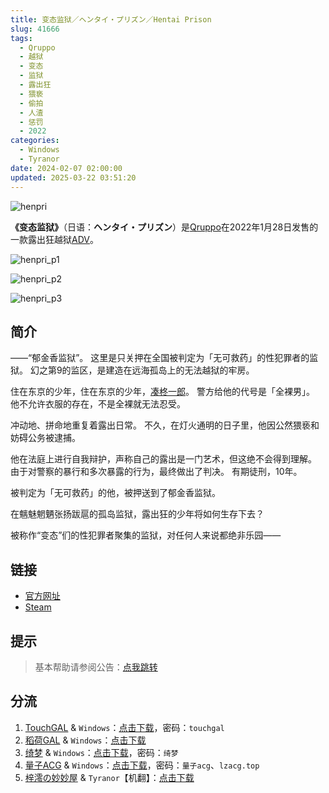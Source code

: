 ```yaml
---
title: 变态监狱／ヘンタイ・プリズン／Hentai Prison
slug: 41666
tags:
  - Qruppo
  - 越狱
  - 变态
  - 监狱
  - 露出狂
  - 猥亵
  - 偷拍
  - 人渣
  - 惩罚
  - 2022
categories:
  - Windows
  - Tyranor
date: 2024-02-07 02:00:00
updated: 2025-03-22 03:51:20
---
```


![henpri](https://static.saop.cc/vns/img/henpri.webp)

**《变态监狱》**（日语：**ヘンタイ・プリズン**）是[Qruppo](https://zh.moegirl.org.cn/index.php?title=Qruppo&action=edit&redlink=1)在2022年1月28日发售的一款露出狂越狱[ADV](https://zh.moegirl.org.cn/ADV)。

<!-- more -->

![henpri_p1](https://static.saop.cc/vns/img/henpri_p1.webp)

![henpri_p2](https://static.saop.cc/vns/img/henpri_p2.webp)

![henpri_p3](https://static.saop.cc/vns/img/henpri_p3.webp)

## 简介

——“郁金香监狱”。
这里是只关押在全国被判定为「无可救药」的性犯罪者的监狱。
幻之第9的监区，是建造在远海孤岛上的无法越狱的牢房。

住在东京的少年，住在东京的少年，[凑柊一郎](https://zh.moegirl.org.cn/index.php?title=凑柊一郎&action=edit&redlink=1)。
警方给他的代号是「全裸男」。
他不允许衣服的存在，不是全裸就无法忍受。

冲动地、拼命地重复着露出日常。
不久，在灯火通明的日子里，他因公然猥亵和妨碍公务被逮捕。

他在法庭上进行自我辩护，声称自己的露出是一门艺术，但这绝不会得到理解。
由于对警察的暴行和多次暴露的行为，最终做出了判决。
有期徒刑，10年。

被判定为「无可救药」的他，被押送到了郁金香监狱。

在魑魅魍魉张扬跋扈的孤岛监狱，露出狂的少年将如何生存下去？

被称作“变态”们的性犯罪者聚集的监狱，对任何人来说都绝非乐园——

## 链接

- [官方网址](https://qruppo.com/products/henpri/)
- [Steam](https://store.steampowered.com/app/3094010/)

## 提示

> 基本帮助请参阅公告：[点我跳转](/)

## 分流

1. [TouchGAL](https://www.touchgal.us/) & `Windows`：[点击下载](https://pan.touchgal.net/s/barPh5)，密码：`touchgal`
2. [稻荷GAL](https://inarigal.com/) & `Windows`：[点击下载](https://aozora-b2.zrflie.top/upfiles/jp/1741322906492/HENPRI.rar)
3. [绮梦](https://acgs.one/) & `Windows`：[点击下载](https://game.acgs.one/game/332.html)，密码：`绮梦`
4. [量子ACG](https://lzacg.org/) & `Windows`：[点击下载](https://lzacg.org/8907)，密码：`量子acg`、`lzacg.top`
5. [梓澪の妙妙屋](https://zi0.cc/) & `Tyranor`【机翻】：[点击下载](https://zi0.cc/d/%60%E3%80%90%E5%BD%92%20%E6%A1%A3%E3%80%91/%E3%80%90Tyranor%E5%90%88%E9%9B%86%E3%80%91/%E5%8F%98%E6%80%81%E7%9B%91%E7%8B%B1%E3%80%90%E6%9C%BA%E7%BF%BB%E3%80%91.rar?sign=uj1j1HCK-GPKur4doCNf7BOWxW-d-GjR5g4bRoustRk=:0)
